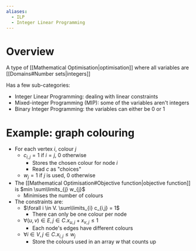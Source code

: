 ```yaml
---
aliases:
  - ILP
  - Integer Linear Programming
---
```

# Overview
A type of [[Mathematical Optimisation|optimisation]] where all variables are [[Domains#Number sets|integers]]

Has a few sub-categories:
- Integer Linear Programming: dealing with linear constraints
- Mixed-integer Programming (MIP): some of the variables aren't integers
- Binary Integer Programming: the variables can either be 0 or 1

# Example: graph colouring
- For each vertex $i$, colour $j$
	- $c_{i,j} = 1$ if $i = j$, $0$ otherwise
		- Stores the chosen colour for node $i$
		- Read $c$ as "choices"
	- $w_{j} = 1$ if $j$ is used, 0 otherwise
- The [[Mathematical Optimisation#Objective function|objective function]] is $min \sum\limits_{j} w_{j}$
	- Minimises the number of colours
- The constraints are:
	- $\forall i \in V. \sum\limits_{i} c_{i,j} = 1$
		- There can only be one colour per node
	- $\forall (u, v) \in E, j \in C. x_{u,j} + x_{v,j} \le 1$
		- Each node's edges have different colours
	- $\forall i \in V, j \in C. x_{i,j} \le w_j$
		- Store the colours used in an array $w$ that counts up
